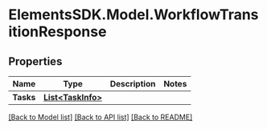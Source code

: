 # ElementsSDK.Model.WorkflowTransitionResponse

## Properties

Name | Type | Description | Notes
------------ | ------------- | ------------- | -------------
**Tasks** | [**List&lt;TaskInfo&gt;**](TaskInfo.md) |  | 

[[Back to Model list]](../#documentation-for-models) [[Back to API list]](../#documentation-for-api-endpoints) [[Back to README]](../)

